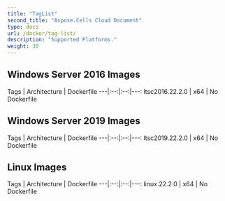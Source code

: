 ```yaml
---
title: "TagList"
second_title: "Aspose.Cells Cloud Document"
type: docs
url: /docker/tag-list/
description: "Supported Platforms."
weight: 30
---
```


## Windows Server 2016 Images ##

Tags |	Architecture | Dockerfile 
---|:--:|:--:|---:
ltsc2016.22.2.0 | x64   | No Dockerfile


## Windows Server 2019 Images ##

Tags |	Architecture | Dockerfile 
---|:--:|:--:|---:
ltsc2019.22.2.0 | x64   | No Dockerfile


## Linux Images ##

Tags |	Architecture | Dockerfile 
---|:--:|:--:|---:
linux.22.2.0 | x64   | No Dockerfile
